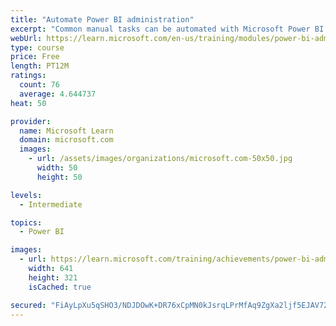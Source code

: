 ```yaml
---
title: "Automate Power BI administration"
excerpt: "Common manual tasks can be automated with Microsoft Power BI Cmdlets for Windows PowerShell and PowerShell core."
webUrl: https://learn.microsoft.com/en-us/training/modules/power-bi-admin-automate/
type: course
price: Free
length: PT12M
ratings:
  count: 76
  average: 4.644737
heat: 50

provider:
  name: Microsoft Learn
  domain: microsoft.com
  images:
    - url: /assets/images/organizations/microsoft.com-50x50.jpg
      width: 50
      height: 50

levels:
  - Intermediate

topics:
  - Power BI

images:
  - url: https://learn.microsoft.com/training/achievements/power-bi-admin-automate-social.png
    width: 641
    height: 321
    isCached: true

secured: "FiAyLpXu5qSHO3/NDJDOwK+DR76xCpMN0kJsrqLPrMfAq9ZgXa2ljf5EJAV72BaEO0JaCnaTtSCR0lR/FC3Y5fKVy5Y0cUim97/zSaO40BBi0OIpVnrXoyVcygIqr5LfKlMLFG3iuyDgVthJANVKsPBqOSrtzG+Ew66WS0b7dB//0vCZsrVcsyKzGW9pUw6YUl9VcirtvZIB7SgHWpG9YkynFJ8L71vLCjxnSMnFS6JKkeM/tuyk9TWmH3S+aTZk7JsuDy9kNKXZDw7xagme+wM23vB4GStPlAAYnnm5dpCV8KvV+aor3T4sfD9p+ZPoJmowDOy05QGm/4Y6OwfwGe7gctWDIgHde1HvwouSBa6QIy6zsqOp5HUs0PV3xHAuc2Dk5gy/QbtlG6X5oVgM3YDzbrcW1e1xsmwb5FjdHAk=;09zYBJpP0Y0rjNcFeod3hQ=="
---
```


